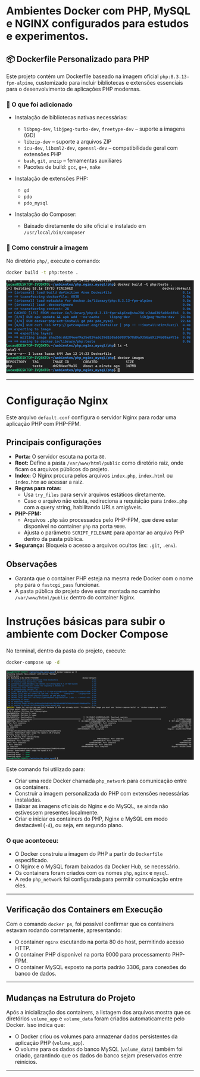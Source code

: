 # Ambientes Docker com PHP, MySQL e NGINX configurados para estudos e experimentos.


## 📦 Dockerfile Personalizado para PHP

Este projeto contém um Dockerfile baseado na imagem oficial `php:8.3.13-fpm-alpine`, customizado para incluir bibliotecas e extensões essenciais para o desenvolvimento de aplicações PHP modernas.

### 🔧 O que foi adicionado

- Instalação de bibliotecas nativas necessárias:
  - `libpng-dev`, `libjpeg-turbo-dev`, `freetype-dev` – suporte a imagens (GD)
  - `libzip-dev` – suporte a arquivos ZIP
  - `icu-dev`, `libxml2-dev`, `openssl-dev` – compatibilidade geral com extensões PHP
  - `bash`, `git`, `unzip` – ferramentas auxiliares
  - Pacotes de build: `gcc`, `g++`, `make`

- Instalação de extensões PHP:
  - `gd`
  - `pdo`
  - `pdo_mysql`

- Instalação do Composer:
  - Baixado diretamente do site oficial e instalado em `/usr/local/bin/composer`

### 🐳 Como construir a imagem

No diretório `php/`, execute o comando:

```bash
docker build -t php:teste .
```


![Docker Build Output](/img/img_build_docker.png)

-----------

# Configuração Nginx

Este arquivo `default.conf` configura o servidor Nginx para rodar uma aplicação PHP com PHP-FPM.

## Principais configurações

- **Porta:** O servidor escuta na porta `80`.
- **Root:** Define a pasta `/var/www/html/public` como diretório raiz, onde ficam os arquivos públicos do projeto.
- **Index:** O Nginx procura pelos arquivos `index.php`, `index.html` ou `index.htm` ao acessar a raiz.
- **Regras para rotas:**
  - Usa `try_files` para servir arquivos estáticos diretamente.
  - Caso o arquivo não exista, redireciona a requisição para `index.php` com a query string, habilitando URLs amigáveis.
- **PHP-FPM:**
  - Arquivos `.php` são processados pelo PHP-FPM, que deve estar disponível no container `php` na porta `9000`.
  - Ajusta o parâmetro `SCRIPT_FILENAME` para apontar ao arquivo PHP dentro da pasta pública.
- **Segurança:** Bloqueia o acesso a arquivos ocultos (ex: `.git`, `.env`).

## Observações

- Garanta que o container PHP esteja na mesma rede Docker com o nome `php` para o `fastcgi_pass` funcionar.
- A pasta pública do projeto deve estar montada no caminho `/var/www/html/public` dentro do container Nginx.


# Instruções básicas para subir o ambiente com Docker Compose

No terminal, dentro da pasta do projeto, execute:

```bash
docker-compose up -d
```

![Docker compose up](/img/img_compose.png)

Este comando foi utilizado para:

- Criar uma rede Docker chamada `php_network` para comunicação entre os containers.
- Construir a imagem personalizada do PHP com extensões necessárias instaladas.
- Baixar as imagens oficiais do Nginx e do MySQL, se ainda não estivessem presentes localmente.
- Criar e iniciar os containers do PHP, Nginx e MySQL em modo destacável (`-d`), ou seja, em segundo plano.

### O que aconteceu:

- O Docker construiu a imagem do PHP a partir do `Dockerfile` especificado.
- O Nginx e o MySQL foram baixados da Docker Hub, se necessário.
- Os containers foram criados com os nomes `php`, `nginx` e `mysql`.
- A rede `php_network` foi configurada para permitir comunicação entre eles.

---

##  Verificação dos Containers em Execução

Com o comando `docker ps`, foi possível confirmar que os containers estavam rodando corretamente, apresentando:

- O container `nginx` escutando na porta 80 do host, permitindo acesso HTTP.
- O container PHP disponível na porta 9000 para processamento PHP-FPM.
- O container MySQL exposto na porta padrão 3306, para conexões do banco de dados.

---

##  Mudanças na Estrutura do Projeto

Após a inicialização dos containers, a listagem dos arquivos mostra que os diretórios `volume_app` e `volume_data` foram criados automaticamente pelo Docker. Isso indica que:

- O Docker criou os volumes para armazenar dados persistentes da aplicação PHP (`volume_app`).
- O volume para os dados do banco MySQL (`volume_data`) também foi criado, garantindo que os dados do banco sejam preservados entre reinícios.

---

